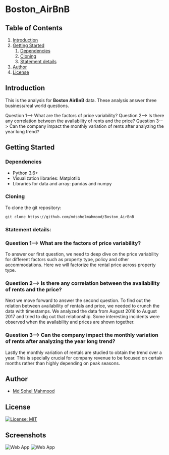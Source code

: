 # Boston_AirBnB

## Table of Contents
1. [Introduction](#introduction)
2. [Getting Started](#getting_started)
	1. [Dependencies](#dependencies)
	2. [Cloning](#cloning)
	3. [Statement details](#execution)
3. [Author](#authors)
4. [License](#license)

<a name="introduction"></a>
## Introduction

This is the analysis for **Boston AirBnB** data. These analysis answer three business/real world questions.

Question 1--> What are the factors of price variability?
Question 2--> Is there any correlation between the availability of rents and the price?
Question 3--> Can the company impact the monthly variation of rents after analyzing the year long trend?
<a name="getting_started"></a>

<a name="getting_started"></a>
## Getting Started

<a name="dependencies"></a>
### Dependencies
* Python 3.6+
* Visualization libraries: Matplotlib
* Libraries for data and array: pandas and numpy

<a name="cloning"></a>
### Cloning
To clone the git repository:
```
git clone https://github.com/mdsohelmahmood/Boston_AirBnB
```

<a name="execution"></a>
### Statement details:
### Question 1--> What are the factors of price variability?

To answer our first question, we need to deep dive on the price variability for different factors such as property type, policy and other accommodations. Here we will factorize the rental price across property type.

### Question 2--> Is there any correlation between the availability of rents and the price?

Next we move forward to answer the second question. To find out the relation between availability of rentals and price, we needed to crunch the data with timestamps. We analyzed the data from August 2016 to August 2017 and tried to dig out that relationship. Some interesting incidents were observed when the availability and prices are shown together. 


### Question 3--> Can the company impact the monthly variation of rents after analyzing the year long trend?

Lastly the monthly variation of rentals are studied to obtain the trend over a year. This is specially crucial for company revenue to be focused on certain months rather than highly depending on peak seasons.

<a name="authors"></a>
## Author

* [Md Sohel Mahmood](https://github.com/mdsohelmahmood)

<a name="license"></a>
## License
[![License: MIT](https://img.shields.io/badge/License-MIT-yellow.svg)](https://opensource.org/licenses/MIT)

## Screenshots
![Web App](https://github.com/mdsohelmahmood/Boston_AirBnB/blob/main/Figures/3.png)
![Web App](https://github.com/mdsohelmahmood/Boston_AirBnB/blob/main/Figures/price%20and%20availability%20trend%20over%20time.png)


